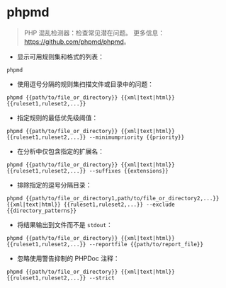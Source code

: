 # phpmd

> PHP 混乱检测器：检查常见潜在问题。
> 更多信息：<https://github.com/phpmd/phpmd>。

- 显示可用规则集和格式的列表：

`phpmd`

- 使用逗号分隔的规则集扫描文件或目录中的问题：

`phpmd {{path/to/file_or_directory}} {{xml|text|html}} {{ruleset1,ruleset2,...}}`

- 指定规则的最低优先级阈值：

`phpmd {{path/to/file_or_directory}} {{xml|text|html}} {{ruleset1,ruleset2,...}} --minimumpriority {{priority}}`

- 在分析中仅包含指定的扩展名：

`phpmd {{path/to/file_or_directory}} {{xml|text|html}} {{ruleset1,ruleset2,...}} --suffixes {{extensions}}`

- 排除指定的逗号分隔目录：

`phpmd {{path/to/file_or_directory1,path/to/file_or_directory2,...}} {{xml|text|html}} {{ruleset1,ruleset2,...}} --exclude {{directory_patterns}}`

- 将结果输出到文件而不是 `stdout`：

`phpmd {{path/to/file_or_directory}} {{xml|text|html}} {{ruleset1,ruleset2,...}} --reportfile {{path/to/report_file}}`

- 忽略使用警告抑制的 PHPDoc 注释：

`phpmd {{path/to/file_or_directory}} {{xml|text|html}} {{ruleset1,ruleset2,...}} --strict`